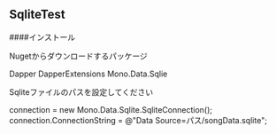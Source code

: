 ## SqliteTest

####インストール

Nugetからダウンロードするパッケージ

Dapper
DapperExtensions
Mono.Data.Sqlie

Sqliteファイルのパスを設定してください

connection = new Mono.Data.Sqlite.SqliteConnection();
connection.ConnectionString = @"Data Source=パス/songData.sqlite";


